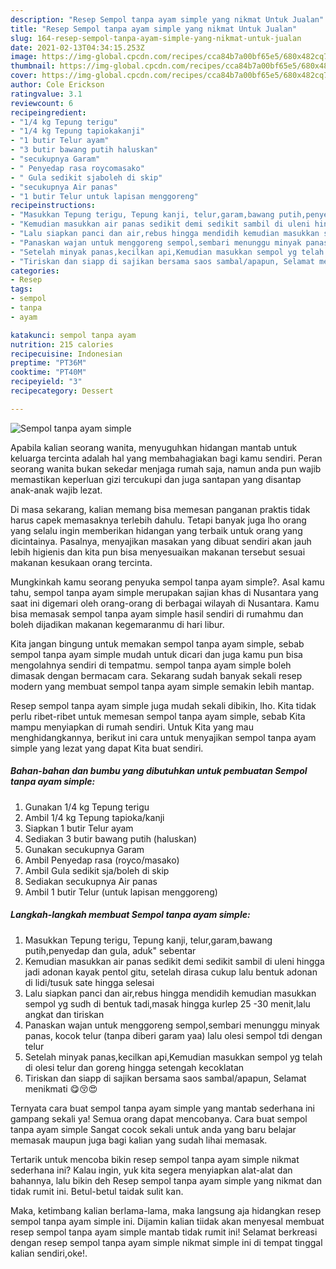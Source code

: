```yaml
---
description: "Resep Sempol tanpa ayam simple yang nikmat Untuk Jualan"
title: "Resep Sempol tanpa ayam simple yang nikmat Untuk Jualan"
slug: 164-resep-sempol-tanpa-ayam-simple-yang-nikmat-untuk-jualan
date: 2021-02-13T04:34:15.253Z
image: https://img-global.cpcdn.com/recipes/cca84b7a00bf65e5/680x482cq70/sempol-tanpa-ayam-simple-foto-resep-utama.jpg
thumbnail: https://img-global.cpcdn.com/recipes/cca84b7a00bf65e5/680x482cq70/sempol-tanpa-ayam-simple-foto-resep-utama.jpg
cover: https://img-global.cpcdn.com/recipes/cca84b7a00bf65e5/680x482cq70/sempol-tanpa-ayam-simple-foto-resep-utama.jpg
author: Cole Erickson
ratingvalue: 3.1
reviewcount: 6
recipeingredient:
- "1/4 kg Tepung terigu"
- "1/4 kg Tepung tapiokakanji"
- "1 butir Telur ayam"
- "3 butir bawang putih haluskan"
- "secukupnya Garam"
- " Penyedap rasa roycomasako"
- " Gula sedikit sjaboleh di skip"
- "secukupnya Air panas"
- "1 butir Telur untuk lapisan menggoreng"
recipeinstructions:
- "Masukkan Tepung terigu, Tepung kanji, telur,garam,bawang putih,penyedap dan gula, aduk&#34; sebentar"
- "Kemudian masukkan air panas sedikit demi sedikit sambil di uleni hingga jadi adonan kayak pentol gitu, setelah dirasa cukup lalu bentuk adonan di lidi/tusuk sate hingga selesai"
- "Lalu siapkan panci dan air,rebus hingga mendidih kemudian masukkan sempol yg sudh di bentuk tadi,masak hingga kurlep 25 -30 menit,lalu angkat dan tiriskan"
- "Panaskan wajan untuk menggoreng sempol,sembari menunggu minyak panas, kocok telur (tanpa diberi garam yaa) lalu olesi sempol tdi dengan telur"
- "Setelah minyak panas,kecilkan api,Kemudian masukkan sempol yg telah di olesi telur dan goreng hingga setengah kecoklatan"
- "Tiriskan dan siapp di sajikan bersama saos sambal/apapun, Selamat menikmati 😋😚😍"
categories:
- Resep
tags:
- sempol
- tanpa
- ayam

katakunci: sempol tanpa ayam 
nutrition: 215 calories
recipecuisine: Indonesian
preptime: "PT36M"
cooktime: "PT40M"
recipeyield: "3"
recipecategory: Dessert

---
```



![Sempol tanpa ayam simple](https://img-global.cpcdn.com/recipes/cca84b7a00bf65e5/680x482cq70/sempol-tanpa-ayam-simple-foto-resep-utama.jpg)

Apabila kalian seorang wanita, menyuguhkan hidangan mantab untuk keluarga tercinta adalah hal yang membahagiakan bagi kamu sendiri. Peran seorang  wanita bukan sekedar menjaga rumah saja, namun anda pun wajib memastikan keperluan gizi tercukupi dan juga santapan yang disantap anak-anak wajib lezat.

Di masa  sekarang, kalian memang bisa memesan panganan praktis tidak harus capek memasaknya terlebih dahulu. Tetapi banyak juga lho orang yang selalu ingin memberikan hidangan yang terbaik untuk orang yang dicintainya. Pasalnya, menyajikan masakan yang dibuat sendiri akan jauh lebih higienis dan kita pun bisa menyesuaikan makanan tersebut sesuai makanan kesukaan orang tercinta. 



Mungkinkah kamu seorang penyuka sempol tanpa ayam simple?. Asal kamu tahu, sempol tanpa ayam simple merupakan sajian khas di Nusantara yang saat ini digemari oleh orang-orang di berbagai wilayah di Nusantara. Kamu bisa memasak sempol tanpa ayam simple hasil sendiri di rumahmu dan boleh dijadikan makanan kegemaranmu di hari libur.

Kita jangan bingung untuk memakan sempol tanpa ayam simple, sebab sempol tanpa ayam simple mudah untuk dicari dan juga kamu pun bisa mengolahnya sendiri di tempatmu. sempol tanpa ayam simple boleh dimasak dengan bermacam cara. Sekarang sudah banyak sekali resep modern yang membuat sempol tanpa ayam simple semakin lebih mantap.

Resep sempol tanpa ayam simple juga mudah sekali dibikin, lho. Kita tidak perlu ribet-ribet untuk memesan sempol tanpa ayam simple, sebab Kita mampu menyiapkan di rumah sendiri. Untuk Kita yang mau menghidangkannya, berikut ini cara untuk menyajikan sempol tanpa ayam simple yang lezat yang dapat Kita buat sendiri.

<!--inarticleads1-->

##### Bahan-bahan dan bumbu yang dibutuhkan untuk pembuatan Sempol tanpa ayam simple:

1. Gunakan 1/4 kg Tepung terigu
1. Ambil 1/4 kg Tepung tapioka/kanji
1. Siapkan 1 butir Telur ayam
1. Sediakan 3 butir bawang putih (haluskan)
1. Gunakan secukupnya Garam
1. Ambil  Penyedap rasa (royco/masako)
1. Ambil  Gula sedikit sja/boleh di skip
1. Sediakan secukupnya Air panas
1. Ambil 1 butir Telur (untuk lapisan menggoreng)




<!--inarticleads2-->

##### Langkah-langkah membuat Sempol tanpa ayam simple:

1. Masukkan Tepung terigu, Tepung kanji, telur,garam,bawang putih,penyedap dan gula, aduk&#34; sebentar
1. Kemudian masukkan air panas sedikit demi sedikit sambil di uleni hingga jadi adonan kayak pentol gitu, setelah dirasa cukup lalu bentuk adonan di lidi/tusuk sate hingga selesai
1. Lalu siapkan panci dan air,rebus hingga mendidih kemudian masukkan sempol yg sudh di bentuk tadi,masak hingga kurlep 25 -30 menit,lalu angkat dan tiriskan
1. Panaskan wajan untuk menggoreng sempol,sembari menunggu minyak panas, kocok telur (tanpa diberi garam yaa) lalu olesi sempol tdi dengan telur
1. Setelah minyak panas,kecilkan api,Kemudian masukkan sempol yg telah di olesi telur dan goreng hingga setengah kecoklatan
1. Tiriskan dan siapp di sajikan bersama saos sambal/apapun, Selamat menikmati 😋😚😍




Ternyata cara buat sempol tanpa ayam simple yang mantab sederhana ini gampang sekali ya! Semua orang dapat mencobanya. Cara buat sempol tanpa ayam simple Sangat cocok sekali untuk anda yang baru belajar memasak maupun juga bagi kalian yang sudah lihai memasak.

Tertarik untuk mencoba bikin resep sempol tanpa ayam simple nikmat sederhana ini? Kalau ingin, yuk kita segera menyiapkan alat-alat dan bahannya, lalu bikin deh Resep sempol tanpa ayam simple yang nikmat dan tidak rumit ini. Betul-betul taidak sulit kan. 

Maka, ketimbang kalian berlama-lama, maka langsung aja hidangkan resep sempol tanpa ayam simple ini. Dijamin kalian tiidak akan menyesal membuat resep sempol tanpa ayam simple mantab tidak rumit ini! Selamat berkreasi dengan resep sempol tanpa ayam simple nikmat simple ini di tempat tinggal kalian sendiri,oke!.

